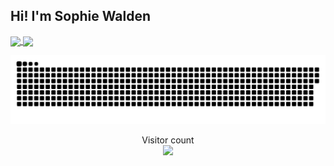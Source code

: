 <h2>Hi! I'm Sophie Walden</h2>

<a href="#">
  <img height=200 align="center" src="https://my-stats-43gk.vercel.app/api?username=SophieWalden&show_icons=true&theme=radical&hide=contribs,issues&show=discussions_answered&rank_icon=github&include_all_commits=true&card_width=150" />
</a>

<a href="#">
  <img height=200 align="center" src="https://my-stats-43gk.vercel.app/api/top-langs/?username=SophieWalden&hide=html,scss,css&langs_count=8&layout=compact&theme=radical&card_width=100" />
</a>

<a href=#><img src="contributions.svg"></a>

<p align="center">
  Visitor count<br>
  <img src="https://profile-counter.glitch.me/SophieWalden/count.svg" />
</p>
